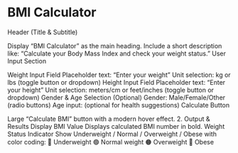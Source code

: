 
<h1>BMI Calculator</h1>
Header (Title & Subtitle)

Display “BMI Calculator” as the main heading.
Include a short description like: “Calculate your Body Mass Index and check your weight status.”
User Input Section

Weight Input Field
Placeholder text: “Enter your weight”
Unit selection: kg or lbs (toggle button or dropdown)
Height Input Field
Placeholder text: “Enter your height”
Unit selection: meters/cm or feet/inches (toggle button or dropdown)
Gender & Age Selection (Optional)
Gender: Male/Female/Other (radio buttons)
Age input: (optional for health suggestions)
Calculate Button

Large “Calculate BMI” button with a modern hover effect.
2. Output & Results Display
BMI Value
Displays calculated BMI number in bold.
Weight Status Indicator
Show Underweight / Normal / Overweight / Obese with color coding:
🔵 Underweight
🟢 Normal weight
🟠 Overweight
🔴 Obese
